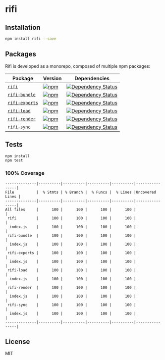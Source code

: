 # rifi

## Installation

```sh
npm install rifi --save
```

## Packages

Rifi is developed as a monorepo, composed of multiple npm packages:

| Package | Version | Dependencies |
|--------|-------|------------|
| [`rifi`][] | [![npm](https://img.shields.io/npm/v/rifi.svg?maxAge=2592000)](https://www.npmjs.com/package/rifi) | [![Dependency Status](https://david-dm.org/davidmarkclements/mu.svg?path=packages/mu)](https://david-dm.org/davidmarkclements/rifi?path=packages/rifi) |
| [`rifi-bundle`][] | [![npm](https://img.shields.io/npm/v/rifi-bundle.svg?maxAge=2592000)](https://www.npmjs.com/package/rifi-bundle) | [![Dependency Status](https://david-dm.org/davidmarkclements/mu.svg?path=packages/mu)](https://david-dm.org/davidmarkclements/rifi-bundle?path=packages/rifi-bundle) |
| [`rifi-exports`][] | [![npm](https://img.shields.io/npm/v/rifi-exports.svg?maxAge=2592000)](https://www.npmjs.com/package/rifi-exports) | [![Dependency Status](https://david-dm.org/davidmarkclements/mu.svg?path=packages/mu)](https://david-dm.org/davidmarkclements/rifi-exports?path=packages/rifi-exports) |
| [`rifi-load`][] | [![npm](https://img.shields.io/npm/v/rifi-load.svg?maxAge=2592000)](https://www.npmjs.com/package/rifi-load) | [![Dependency Status](https://david-dm.org/davidmarkclements/mu.svg?path=packages/mu)](https://david-dm.org/davidmarkclements/rifi-load?path=packages/rifi-load) |
| [`rifi-render`][] | [![npm](https://img.shields.io/npm/v/rifi-render.svg?maxAge=2592000)](https://www.npmjs.com/package/rifi-render) | [![Dependency Status](https://david-dm.org/davidmarkclements/mu.svg?path=packages/mu)](https://david-dm.org/davidmarkclements/rifi-render?path=packages/rifi-render) |
| [`rifi-sync`][] | [![npm](https://img.shields.io/npm/v/rifi-sync.svg?maxAge=2592000)](https://www.npmjs.com/package/rifi-sync) | [![Dependency Status](https://david-dm.org/davidmarkclements/mu.svg?path=packages/mu)](https://david-dm.org/davidmarkclements/rifi-sync?path=packages/rifi-sync) |

## Tests

```sh
npm install
npm test
```

### 100% Coverage
```
--------------|----------|----------|----------|----------|----------------|
File          |  % Stmts | % Branch |  % Funcs |  % Lines |Uncovered Lines |
--------------|----------|----------|----------|----------|----------------|
All files     |      100 |      100 |      100 |      100 |                |
 rifi         |      100 |      100 |      100 |      100 |                |
  index.js    |      100 |      100 |      100 |      100 |                |
 rifi-bundle  |      100 |      100 |      100 |      100 |                |
  index.js    |      100 |      100 |      100 |      100 |                |
 rifi-exports |      100 |      100 |      100 |      100 |                |
  index.js    |      100 |      100 |      100 |      100 |                |
 rifi-load    |      100 |      100 |      100 |      100 |                |
  index.js    |      100 |      100 |      100 |      100 |                |
 rifi-render  |      100 |      100 |      100 |      100 |                |
  index.js    |      100 |      100 |      100 |      100 |                |
 rifi-sync    |      100 |      100 |      100 |      100 |                |
  index.js    |      100 |      100 |      100 |      100 |                |
--------------|----------|----------|----------|----------|----------------|
```


## License

MIT

[`rifi`]: modules/rifi
[`rifi-bundle`]: modules/rifi-bundle
[`rifi-exports`]: modules/rifi-exports
[`rifi-load`]: modules/rifi-load
[`rifi-render`]: modules/rifi-render
[`rifi-sync`]: modules/rifi-sync


